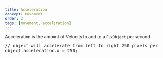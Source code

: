 ```yaml
---
title: Acceleration
concept: Movement
order: 2
tags: [movement, acceleration]
---
```

Acceleration is the amount of Velocity to add to a `FlxObject` per second.

<pre class="sh_haxe">// object will accelerate from left to right 250 pixels per second
object.acceleration.x = 250; </pre>
